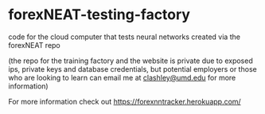 # forexNEAT-testing-factory
code for the cloud computer that tests neural networks created via the forexNEAT repo 

(the repo for the training factory and the website is private due to exposed ips, private keys and database credentials,
but potential employers or those who are looking to learn can email me at clashley@umd.edu for more information)

For more information check out https://forexnntracker.herokuapp.com/

